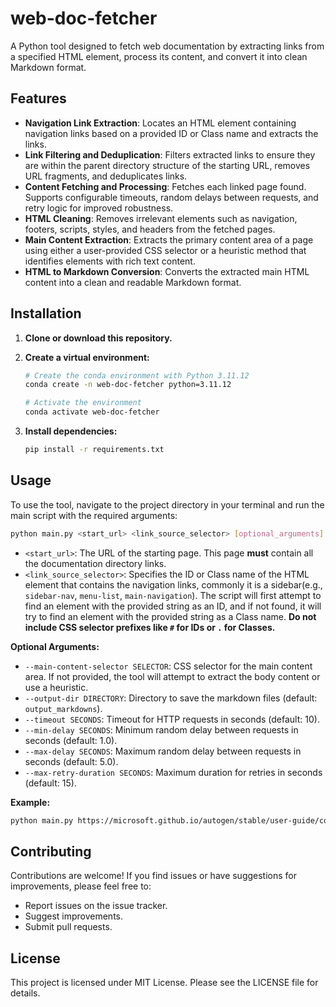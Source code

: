 # web-doc-fetcher

A Python tool designed to fetch web documentation by extracting links from a specified HTML element, process its content, and convert it into clean Markdown format.

## Features

- **Navigation Link Extraction**: Locates an HTML element containing navigation links based on a provided ID or Class name and extracts the links.
- **Link Filtering and Deduplication**: Filters extracted links to ensure they are within the parent directory structure of the starting URL, removes URL fragments, and deduplicates links.
- **Content Fetching and Processing**: Fetches each linked page found. Supports configurable timeouts, random delays between requests, and retry logic for improved robustness.
- **HTML Cleaning**: Removes irrelevant elements such as navigation, footers, scripts, styles, and headers from the fetched pages.
- **Main Content Extraction**: Extracts the primary content area of a page using either a user-provided CSS selector or a heuristic method that identifies elements with rich text content.
- **HTML to Markdown Conversion**: Converts the extracted main HTML content into a clean and readable Markdown format.

## Installation

1.  **Clone or download this repository.**

2.  **Create a virtual environment:**

    ```bash
    # Create the conda environment with Python 3.11.12
    conda create -n web-doc-fetcher python=3.11.12

    # Activate the environment
    conda activate web-doc-fetcher
    ```

3.  **Install dependencies:**

    ```bash
    pip install -r requirements.txt
    ```

## Usage

To use the tool, navigate to the project directory in your terminal and run the main script with the required arguments:

```bash
python main.py <start_url> <link_source_selector> [optional_arguments]
```

*   `<start_url>`: The URL of the starting page. This page **must** contain all the documentation directory links.
*   `<link_source_selector>`: Specifies the ID or Class name of the HTML element that contains the navigation links, commonly it is a sidebar(e.g., `sidebar-nav`, `menu-list`, `main-navigation`). The script will first attempt to find an element with the provided string as an ID, and if not found, it will try to find an element with the provided string as a Class name. **Do not include CSS selector prefixes like `#` for IDs or `.` for Classes.**

**Optional Arguments:**

*   `--main-content-selector SELECTOR`: CSS selector for the main content area. If not provided, the tool will attempt to extract the body content or use a heuristic.
*   `--output-dir DIRECTORY`: Directory to save the markdown files (default: `output_markdowns`).
*   `--timeout SECONDS`: Timeout for HTTP requests in seconds (default: 10).
*   `--min-delay SECONDS`: Minimum random delay between requests in seconds (default: 1.0).
*   `--max-delay SECONDS`: Maximum random delay between requests in seconds (default: 5.0).
*   `--max-retry-duration SECONDS`: Maximum duration for retries in seconds (default: 15).

**Example:**

```bash
python main.py https://microsoft.github.io/autogen/stable/user-guide/core-user-guide/installation.html pst-primary-sidebar
```

## Contributing

Contributions are welcome! If you find issues or have suggestions for improvements, please feel free to:

- Report issues on the issue tracker.
- Suggest improvements.
- Submit pull requests.

## License

This project is licensed under MIT License. Please see the LICENSE file for details.
